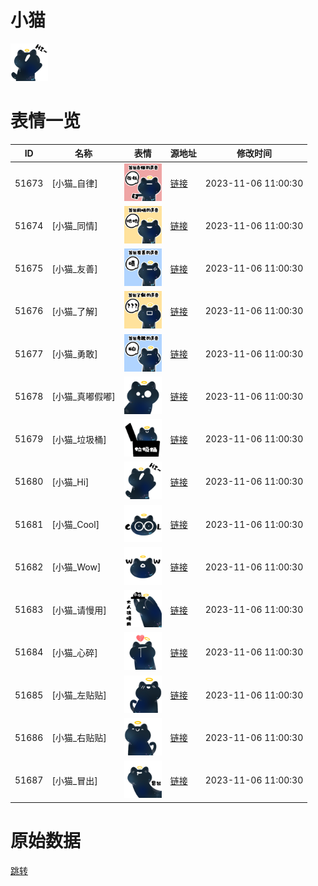 # 小猫

<img src="./cover.png" height="60" alt="cover" />

# 表情一览

|ID|名称|表情|源地址|修改时间|
|----|----|----|----|----|
|51673|[小猫_自律]|<img src="./pic/051673_%5B小猫_自律%5D.png" height="60" alt="自律"/>|[链接](https://i0.hdslb.com/bfs/garb/485377631590def75f99934ea9f62487eacbe4fb.png)|2023-11-06 11:00:30|
|51674|[小猫_同情]|<img src="./pic/051674_%5B小猫_同情%5D.png" height="60" alt="同情"/>|[链接](https://i0.hdslb.com/bfs/garb/5776399d4bbe5b3c495dd2681ee7cad6213611b4.png)|2023-11-06 11:00:30|
|51675|[小猫_友善]|<img src="./pic/051675_%5B小猫_友善%5D.png" height="60" alt="友善"/>|[链接](https://i0.hdslb.com/bfs/garb/1489a1a36814d3ed482006347ef4c27f071926e4.png)|2023-11-06 11:00:30|
|51676|[小猫_了解]|<img src="./pic/051676_%5B小猫_了解%5D.png" height="60" alt="了解"/>|[链接](https://i0.hdslb.com/bfs/garb/756132206c7618d1070bc4ec67b0410d12fac6cb.png)|2023-11-06 11:00:30|
|51677|[小猫_勇敢]|<img src="./pic/051677_%5B小猫_勇敢%5D.png" height="60" alt="勇敢"/>|[链接](https://i0.hdslb.com/bfs/garb/88cc96334e3895ca26422fc892b66563bc26211f.png)|2023-11-06 11:00:30|
|51678|[小猫_真嘟假嘟]|<img src="./pic/051678_%5B小猫_真嘟假嘟%5D.png" height="60" alt="真嘟假嘟"/>|[链接](https://i0.hdslb.com/bfs/garb/159f679efd6a9b2c3abf8e4e731b68905aa41b41.png)|2023-11-06 11:00:30|
|51679|[小猫_垃圾桶]|<img src="./pic/051679_%5B小猫_垃圾桶%5D.png" height="60" alt="垃圾桶"/>|[链接](https://i0.hdslb.com/bfs/garb/0e1ee27485246dbbb173bf750bea7fbca90fd585.png)|2023-11-06 11:00:30|
|51680|[小猫_Hi]|<img src="./pic/051680_%5B小猫_Hi%5D.png" height="60" alt="Hi"/>|[链接](https://i0.hdslb.com/bfs/garb/9905fff50392d415077e0548e0cb6c098970f813.png)|2023-11-06 11:00:30|
|51681|[小猫_Cool]|<img src="./pic/051681_%5B小猫_Cool%5D.png" height="60" alt="Cool"/>|[链接](https://i0.hdslb.com/bfs/garb/73aff16f4aa254d76b1de7b5d02631fe41265834.png)|2023-11-06 11:00:30|
|51682|[小猫_Wow]|<img src="./pic/051682_%5B小猫_Wow%5D.png" height="60" alt="Wow"/>|[链接](https://i0.hdslb.com/bfs/garb/901e9a1a86b4838b47d70fd058d5664bd3336d94.png)|2023-11-06 11:00:30|
|51683|[小猫_请慢用]|<img src="./pic/051683_%5B小猫_请慢用%5D.png" height="60" alt="请慢用"/>|[链接](https://i0.hdslb.com/bfs/garb/b7fddfbe332cff8aa3829126d161503ad7642b0f.png)|2023-11-06 11:00:30|
|51684|[小猫_心碎]|<img src="./pic/051684_%5B小猫_心碎%5D.png" height="60" alt="心碎"/>|[链接](https://i0.hdslb.com/bfs/garb/2b182ce13e71b204f519e1dccc27ac66d7a310c3.png)|2023-11-06 11:00:30|
|51685|[小猫_左贴贴]|<img src="./pic/051685_%5B小猫_左贴贴%5D.png" height="60" alt="左贴贴"/>|[链接](https://i0.hdslb.com/bfs/garb/c9c87a8ec2b761e619c4b7098907a2bae20bb629.png)|2023-11-06 11:00:30|
|51686|[小猫_右贴贴]|<img src="./pic/051686_%5B小猫_右贴贴%5D.png" height="60" alt="右贴贴"/>|[链接](https://i0.hdslb.com/bfs/garb/5df30c077ab91820a256f5b26cdcd344ca8e24c9.png)|2023-11-06 11:00:30|
|51687|[小猫_冒出]|<img src="./pic/051687_%5B小猫_冒出%5D.png" height="60" alt="冒出"/>|[链接](https://i0.hdslb.com/bfs/garb/c1efbf80a8dfd9e69495929ff9003b922370fb40.png)|2023-11-06 11:00:30|

# 原始数据

[跳转](./raw.json)

